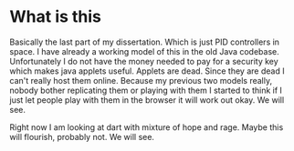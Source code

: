 What is this
=============

Basically the last part of my dissertation. Which is just PID controllers in space.
I have already a working model of this in the old Java codebase. Unfortunately I do not have the money needed to pay for a
security key which makes java applets useful. Applets are dead. Since they are dead I can't really host them online.
Because my previous two models really, nobody bother replicating them or playing with them I started to think if I just let
people play with them in the browser it will work out okay. We will see.

Right now I am looking at dart with mixture of hope and rage. Maybe this will flourish, probably not. We will see.